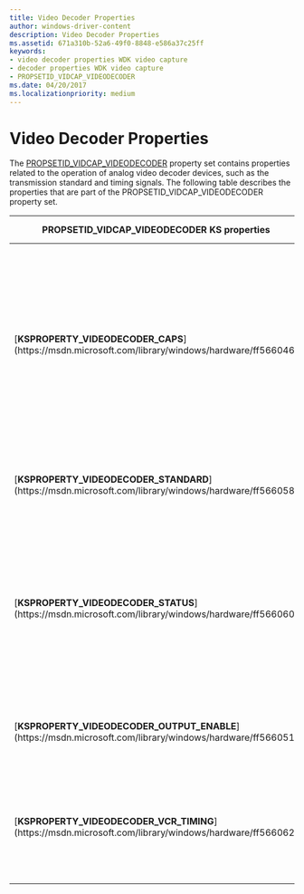 ```yaml
---
title: Video Decoder Properties
author: windows-driver-content
description: Video Decoder Properties
ms.assetid: 671a310b-52a6-49f0-8848-e586a37c25ff
keywords:
- video decoder properties WDK video capture
- decoder properties WDK video capture
- PROPSETID_VIDCAP_VIDEODECODER
ms.date: 04/20/2017
ms.localizationpriority: medium
---
```


# Video Decoder Properties


The [PROPSETID\_VIDCAP\_VIDEODECODER](https://msdn.microsoft.com/library/windows/hardware/ff568121) property set contains properties related to the operation of analog video decoder devices, such as the transmission standard and timing signals. The following table describes the properties that are part of the PROPSETID\_VIDCAP\_VIDEODECODER property set.

<table>
<colgroup>
<col width="50%" />
<col width="50%" />
</colgroup>
<thead>
<tr class="header">
<th>PROPSETID_VIDCAP_VIDEODECODER KS properties</th>
<th>Property description</th>
</tr>
</thead>
<tbody>
<tr class="odd">
<td><p>[<strong>KSPROPERTY_VIDEODECODER_CAPS</strong>](https://msdn.microsoft.com/library/windows/hardware/ff566046)</p></td>
<td><p>Returns information on the capabilities of the video decoder device, such as signal standard (NTSC, PAL, SECAM) and settling time.</p></td>
</tr>
<tr class="even">
<td><p>[<strong>KSPROPERTY_VIDEODECODER_STANDARD</strong>](https://msdn.microsoft.com/library/windows/hardware/ff566058)</p></td>
<td><p>Controls the current analog video standard.</p></td>
</tr>
<tr class="odd">
<td><p>[<strong>KSPROPERTY_VIDEODECODER_STATUS</strong>](https://msdn.microsoft.com/library/windows/hardware/ff566060)</p></td>
<td><p>Returns the status of the video decoding device, such as number of lines in the video signal and whether the signal is locked.</p></td>
</tr>
<tr class="even">
<td><p>[<strong>KSPROPERTY_VIDEODECODER_OUTPUT_ENABLE</strong>](https://msdn.microsoft.com/library/windows/hardware/ff566051)</p></td>
<td><p>Controls three-state output of the video decoder.</p></td>
</tr>
<tr class="odd">
<td><p>[<strong>KSPROPERTY_VIDEODECODER_VCR_TIMING</strong>](https://msdn.microsoft.com/library/windows/hardware/ff566062)</p></td>
<td><p>Controls whether the video decoder uses VCR timing or broadcast timing.</p></td>
</tr>
</tbody>
</table>

 

 

 




